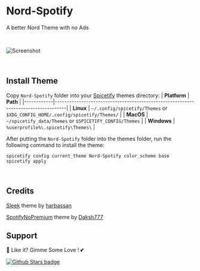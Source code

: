 # Nord-Spotify

A better Nord Theme with no Ads

<br />

![Screenshot](https://raw.githubusercontent.com/Tetrax-10/Spicetify-Extensions/master/Nord-Spotify/screenshot.png)

<br />

## Install Theme
Copy `Nord-Spotify` folder into your [Spicetify](https://github.com/spicetify/spicetify-cli) themes directory:
| **Platform** | **Path**                                                                            |
|------------|-----------------------------------------------------------------------------------|
| **Linux**      | `~/.config/spicetify/Themes` or `$XDG_CONFIG_HOME/.config/spicetify/Themes/` |
| **MacOS**      | `~/spicetify_data/Themes` or `$SPICETIFY_CONFIG/Themes`                      |
| **Windows**    | `%userprofile%\.spicetify\Themes\`                                              |

After putting the `Nord-Spotify` folder into the themes folder, run the following command to install the theme:
```
spicetify config current_theme Nord-Spotify color_scheme base
spicetify apply
```

<br />

## Credits

[Sleek](https://github.com/spicetify/spicetify-themes/tree/master/Sleek) theme by [harbassan](https://github.com/harbassan)

[SpotifyNoPremium](https://github.com/Daksh777/SpotifyNoPremium) theme by [Daksh777](https://github.com/Daksh777)

## Support
🌟 Like it? Gimme Some Love ! 💕

[![Github Stars badge](https://img.shields.io/github/stars/Tetrax-10/Spicetify-Extensions?logo=github&style=social)](https://github.com/Tetrax-10/Spicetify-Extensions)
